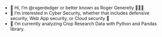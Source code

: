 - 👋 Hi, I’m @rxgerdxdger or better known as Roger Generelly 👨🏼‍💻
- 👀 I’m interested in Cyber Security, whether that includes defensive security, Web App security, or  Cloud security 🔐
- 🌱 I’m currently analyzing Crop Research Data with Python and Pandas library. 
<!---
rxgerdxdger/rxgerdxdger is a ✨ special ✨ repository because its `README.md` (this file) appears on your GitHub profile.
You can click the Preview link to take a look at your changes.
--->
